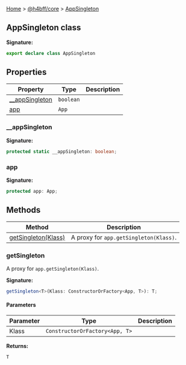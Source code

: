 [Home](/) &gt; [@h4bff/core](../core.md) &gt; [AppSingleton](AppSingleton.md)

## AppSingleton class

<b>Signature:</b>

```typescript
export declare class AppSingleton 
```

## Properties

|  Property | Type | Description |
|  --- | --- | --- |
|  [\_\_appSingleton](AppSingleton.md#__appsingleton) | <code>boolean</code> |  |
|  [app](AppSingleton.md#app) | <code>App</code> |  |

### \_\_appSingleton

<b>Signature:</b>

```typescript
protected static __appSingleton: boolean;
```

### app

<b>Signature:</b>

```typescript
protected app: App;
```

## Methods

|  Method | Description |
|  --- | --- |
|  [getSingleton(Klass)](AppSingleton.md#getsingleton) | A proxy for <code>app.getSingleton(Klass)</code>. |

### getSingleton

A proxy for `app.getSingleton(Klass)`<!-- -->.

<b>Signature:</b>

```typescript
getSingleton<T>(Klass: ConstructorOrFactory<App, T>): T;
```

#### Parameters

|  Parameter | Type | Description |
|  --- | --- | --- |
|  Klass | <code>ConstructorOrFactory&lt;App, T&gt;</code> |  |

<b>Returns:</b>

`T`

